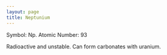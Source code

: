 ```yaml
---
layout: page
title: Neptunium
---
```

Symbol: Np. 
Atomic Number: 93   

Radioactive and unstable. Can form carbonates with uranium.

